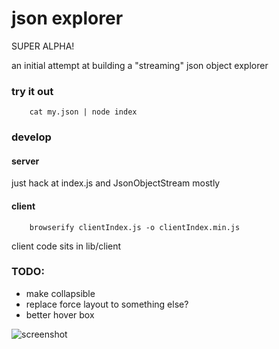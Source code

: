 # json explorer

SUPER ALPHA!

an initial attempt at building a "streaming" json object explorer

### try it out
```
	cat my.json | node index
```

### develop

#### server

just hack at index.js and JsonObjectStream mostly

#### client

```
	browserify clientIndex.js -o clientIndex.min.js
```

client code sits in lib/client

### TODO:
* make collapsible
* replace force layout to something else?
* better hover box

![screenshot](https://raw.github.com/kessler/static/master/node-json-explorer.png)
